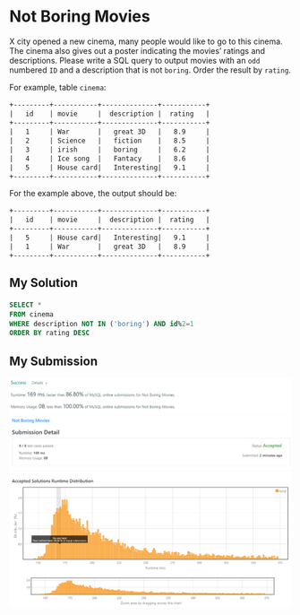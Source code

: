# Not Boring Movies

X city opened a new cinema, many people would like to go to this cinema. The cinema also gives out a poster indicating the movies’ ratings and descriptions.
Please write a SQL query to output movies with an `odd` numbered `ID` and a description that is not `boring`. Order the result by `rating`.

 

For example, table `cinema`:
```
+---------+-----------+--------------+-----------+
|   id    | movie     |  description |  rating   |
+---------+-----------+--------------+-----------+
|   1     | War       |   great 3D   |   8.9     |
|   2     | Science   |   fiction    |   8.5     |
|   3     | irish     |   boring     |   6.2     |
|   4     | Ice song  |   Fantacy    |   8.6     |
|   5     | House card|   Interesting|   9.1     |
+---------+-----------+--------------+-----------+
```

For the example above, the output should be:
```
+---------+-----------+--------------+-----------+
|   id    | movie     |  description |  rating   |
+---------+-----------+--------------+-----------+
|   5     | House card|   Interesting|   9.1     |
|   1     | War       |   great 3D   |   8.9     |
+---------+-----------+--------------+-----------+
```

## My Solution 
```sql
SELECT * 
FROM cinema 
WHERE description NOT IN ('boring') AND id%2=1
ORDER BY rating DESC
```

## My Submission 
![img.png](img.png)
![img_1.png](img_1.png)